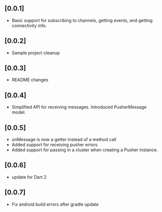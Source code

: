 ## [0.0.1]

* Basic support for subscribing to channels, getting events, and getting connectivity info.

## [0.0.2]

* Sample project cleanup

## [0.0.3]

* README changes

## [0.0.4]

* Simplified API for receiving messages. Introduced PusherMessage model.

## [0.0.5]

* onMessage is now a getter instead of a method call
* Added support for receiving pusher errors
* Added support for passing in a cluster when creating a Pusher instance.

## [0.0.6]

* update for Dart 2

## [0.0.7]

* Fix android build errors after gradle update